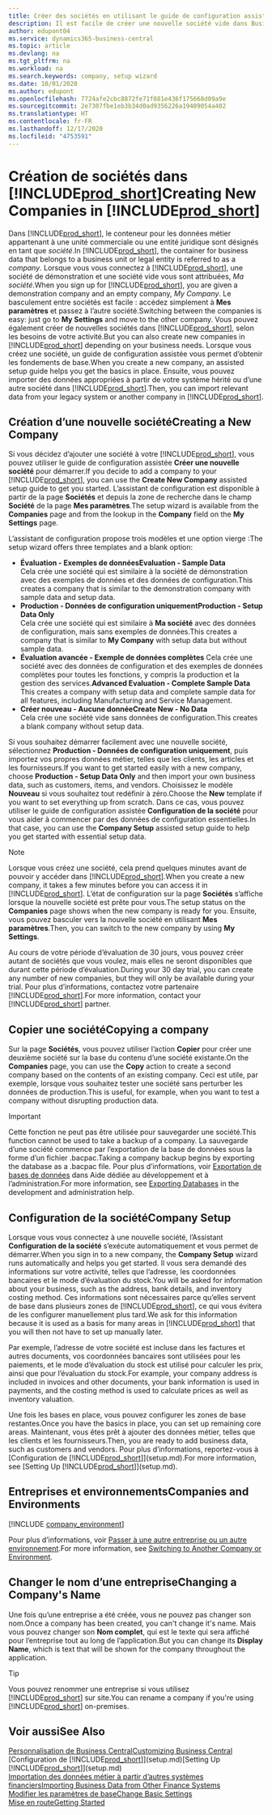 ```yaml
---
title: Créer des sociétés en utilisant le guide de configuration assistée | Microsoft Docs
description: Il est facile de créer une nouvelle société vide dans Business Central. Un guide de configuration assistée vous aide à l’aide de procédures, et vous pouvez importer les données métier existantes.
author: edupont04
ms.service: dynamics365-business-central
ms.topic: article
ms.devlang: na
ms.tgt_pltfrm: na
ms.workload: na
ms.search.keywords: company, setup wizard
ms.date: 10/01/2020
ms.author: edupont
ms.openlocfilehash: 7724afe2cbc8872fe71f881e436f175668d09a9e
ms.sourcegitcommit: 2e7307fbe1eb3b34d0ad9356226a19409054a402
ms.translationtype: HT
ms.contentlocale: fr-FR
ms.lasthandoff: 12/17/2020
ms.locfileid: "4753591"
---
```

# <a name="creating-new-companies-in-prod_short"></a><span data-ttu-id="a5b02-104">Création de sociétés dans [!INCLUDE[prod_short](includes/prod_short.md)]</span><span class="sxs-lookup"><span data-stu-id="a5b02-104">Creating New Companies in [!INCLUDE[prod_short](includes/prod_short.md)]</span></span>

<span data-ttu-id="a5b02-105">Dans [!INCLUDE[prod_short](includes/prod_short.md)], le conteneur pour les données métier appartenant à une unité commerciale ou une entité juridique sont désignés en tant que *société*.</span><span class="sxs-lookup"><span data-stu-id="a5b02-105">In [!INCLUDE[prod_short](includes/prod_short.md)], the container for business data that belongs to a business unit or legal entity is referred to as a *company*.</span></span> <span data-ttu-id="a5b02-106">Lorsque vous vous connectez à [!INCLUDE[prod_short](includes/prod_short.md)], une société de démonstration et une société vide vous sont attribuées, *Ma société*.</span><span class="sxs-lookup"><span data-stu-id="a5b02-106">When you sign up for [!INCLUDE[prod_short](includes/prod_short.md)], you are given a demonstration company and an empty company, *My Company*.</span></span> <span data-ttu-id="a5b02-107">Le basculement entre sociétés est facile : accédez simplement à **Mes paramètres** et passez à l’autre société.</span><span class="sxs-lookup"><span data-stu-id="a5b02-107">Switching between the companies is easy: just go to **My Settings** and move to the other company.</span></span> <span data-ttu-id="a5b02-108">Vous pouvez également créer de nouvelles sociétés dans [!INCLUDE[prod_short](includes/prod_short.md)], selon les besoins de votre activité.</span><span class="sxs-lookup"><span data-stu-id="a5b02-108">But you can also create new companies in [!INCLUDE[prod_short](includes/prod_short.md)] depending on your business needs.</span></span> <span data-ttu-id="a5b02-109">Lorsque vous créez une société, un guide de configuration assistée vous permet d’obtenir les fondements de base.</span><span class="sxs-lookup"><span data-stu-id="a5b02-109">When you create a new company, an assisted setup guide helps you get the basics in place.</span></span> <span data-ttu-id="a5b02-110">Ensuite, vous pouvez importer des données appropriées à partir de votre système hérité ou d’une autre société dans [!INCLUDE[prod_short](includes/prod_short.md)].</span><span class="sxs-lookup"><span data-stu-id="a5b02-110">Then, you can import relevant data from your legacy system or another company in [!INCLUDE[prod_short](includes/prod_short.md)].</span></span>  

## <a name="creating-a-new-company"></a><span data-ttu-id="a5b02-111">Création d’une nouvelle société</span><span class="sxs-lookup"><span data-stu-id="a5b02-111">Creating a New Company</span></span>

<span data-ttu-id="a5b02-112">Si vous décidez d’ajouter une société à votre [!INCLUDE[prod_short](includes/prod_short.md)], vous pouvez utiliser le guide de configuration assistée **Créer une nouvelle société** pour démarrer.</span><span class="sxs-lookup"><span data-stu-id="a5b02-112">If you decide to add a company to your [!INCLUDE[prod_short](includes/prod_short.md)], you can use the **Create New Company** assisted setup guide to get you started.</span></span> <span data-ttu-id="a5b02-113">L’assistant de configuration est disponible à partir de la page **Sociétés** et depuis la zone de recherche dans le champ **Société** de la page **Mes paramètres**.</span><span class="sxs-lookup"><span data-stu-id="a5b02-113">The setup wizard is available from the **Companies** page and from the lookup in the **Company** field on the **My Settings** page.</span></span>  

<span data-ttu-id="a5b02-114">L’assistant de configuration propose trois modèles et une option vierge :</span><span class="sxs-lookup"><span data-stu-id="a5b02-114">The setup wizard offers three templates and a blank option:</span></span>

- <span data-ttu-id="a5b02-115">**Évaluation - Exemples de données**</span><span class="sxs-lookup"><span data-stu-id="a5b02-115">**Evaluation - Sample Data**</span></span>  
    <span data-ttu-id="a5b02-116">Cela crée une société qui est similaire à la société de démonstration avec des exemples de données et des données de configuration.</span><span class="sxs-lookup"><span data-stu-id="a5b02-116">This creates a company that is similar to the demonstration company with sample data and setup data.</span></span>  
- <span data-ttu-id="a5b02-117">**Production - Données de configuration uniquement**</span><span class="sxs-lookup"><span data-stu-id="a5b02-117">**Production - Setup Data Only**</span></span>  
    <span data-ttu-id="a5b02-118">Cela crée une société qui est similaire à **Ma société** avec des données de configuration, mais sans exemples de données.</span><span class="sxs-lookup"><span data-stu-id="a5b02-118">This creates a company that is similar to **My Company** with setup data but without sample data.</span></span>
- <span data-ttu-id="a5b02-119">**Évaluation avancée - Exemple de données complètes** Cela crée une société avec des données de configuration et des exemples de données complètes pour toutes les fonctions, y compris la production et la gestion des services.</span><span class="sxs-lookup"><span data-stu-id="a5b02-119">**Advanced Evaluation - Complete Sample Data** This creates a company with setup data and complete sample data for all features, including Manufacturing and Service Management.</span></span>
- <span data-ttu-id="a5b02-120">**Créer nouveau - Aucune donnée**</span><span class="sxs-lookup"><span data-stu-id="a5b02-120">**Create New - No Data**</span></span>  
    <span data-ttu-id="a5b02-121">Cela crée une société vide sans données de configuration.</span><span class="sxs-lookup"><span data-stu-id="a5b02-121">This creates a blank company without setup data.</span></span>  

<span data-ttu-id="a5b02-122">Si vous souhaitez démarrer facilement avec une nouvelle société, sélectionnez **Production - Données de configuration uniquement**, puis importez vos propres données métier, telles que les clients, les articles et les fournisseurs.</span><span class="sxs-lookup"><span data-stu-id="a5b02-122">If you want to get started easily with a new company, choose **Production - Setup Data Only** and then import your own business data, such as customers, items, and vendors.</span></span> <span data-ttu-id="a5b02-123">Choisissez le modèle **Nouveau** si vous souhaitez tout redéfinir à zéro.</span><span class="sxs-lookup"><span data-stu-id="a5b02-123">Choose the **New** template if you want to set everything up from scratch.</span></span> <span data-ttu-id="a5b02-124">Dans ce cas, vous pouvez utiliser le guide de configuration assistée **Configuration de la société** pour vous aider à commencer par des données de configuration essentielles.</span><span class="sxs-lookup"><span data-stu-id="a5b02-124">In that case, you can use the **Company Setup** assisted setup guide to help you get started with essential setup data.</span></span>  

> [!NOTE]  
> <span data-ttu-id="a5b02-125">Lorsque vous créez une société, cela prend quelques minutes avant de pouvoir y accéder dans [!INCLUDE[prod_short](includes/prod_short.md)].</span><span class="sxs-lookup"><span data-stu-id="a5b02-125">When you create a new company, it takes a few minutes before you can access it in [!INCLUDE[prod_short](includes/prod_short.md)].</span></span> <span data-ttu-id="a5b02-126">L’état de configuration sur la page **Sociétés** s’affiche lorsque la nouvelle société est prête pour vous.</span><span class="sxs-lookup"><span data-stu-id="a5b02-126">The setup status on the **Companies** page shows when the new company is ready for you.</span></span> <span data-ttu-id="a5b02-127">Ensuite, vous pouvez basculer vers la nouvelle société en utilisant **Mes paramètres**.</span><span class="sxs-lookup"><span data-stu-id="a5b02-127">Then, you can switch to the new company by using **My Settings**.</span></span>  

<span data-ttu-id="a5b02-128">Au cours de votre période d’évaluation de 30 jours, vous pouvez créer autant de sociétés que vous voulez, mais elles ne seront disponibles que durant cette période d’évaluation.</span><span class="sxs-lookup"><span data-stu-id="a5b02-128">During your 30 day trial, you can create any number of new companies, but they will only be available during your trial.</span></span> <span data-ttu-id="a5b02-129">Pour plus d’informations, contactez votre partenaire [!INCLUDE[prod_short](includes/prod_short.md)].</span><span class="sxs-lookup"><span data-stu-id="a5b02-129">For more information, contact your [!INCLUDE[prod_short](includes/prod_short.md)] partner.</span></span>  

## <a name="copying-a-company"></a><span data-ttu-id="a5b02-130">Copier une société</span><span class="sxs-lookup"><span data-stu-id="a5b02-130">Copying a company</span></span>

<span data-ttu-id="a5b02-131">Sur la page **Sociétés**, vous pouvez utiliser l’action **Copier** pour créer une deuxième société sur la base du contenu d’une société existante.</span><span class="sxs-lookup"><span data-stu-id="a5b02-131">On the **Companies** page, you can use the **Copy** action to create a second company based on the contents of an existing company.</span></span> <span data-ttu-id="a5b02-132">Ceci est utile, par exemple, lorsque vous souhaitez tester une société sans perturber les données de production.</span><span class="sxs-lookup"><span data-stu-id="a5b02-132">This is useful, for example, when you want to test a company without disrupting production data.</span></span>

> [!Important]
> <span data-ttu-id="a5b02-133">Cette fonction ne peut pas être utilisée pour sauvegarder une société.</span><span class="sxs-lookup"><span data-stu-id="a5b02-133">This function cannot be used to take a backup of a company.</span></span> <span data-ttu-id="a5b02-134">La sauvegarde d’une société commence par l’exportation de la base de données sous la forme d’un fichier .bacpac.</span><span class="sxs-lookup"><span data-stu-id="a5b02-134">Taking a company backup begins by exporting the database as a .bacpac file.</span></span> <span data-ttu-id="a5b02-135">Pour plus d’informations, voir [Exportation de bases de données](/dynamics365/business-central/dev-itpro/administration/tenant-admin-center-database-export) dans Aide dédiée au développement et à l’administration.</span><span class="sxs-lookup"><span data-stu-id="a5b02-135">For more information, see [Exporting Databases](/dynamics365/business-central/dev-itpro/administration/tenant-admin-center-database-export) in the development and administration help.</span></span>

## <a name="company-setup"></a><span data-ttu-id="a5b02-136">Configuration de la société</span><span class="sxs-lookup"><span data-stu-id="a5b02-136">Company Setup</span></span>

<span data-ttu-id="a5b02-137">Lorsque vous vous connectez à une nouvelle société, l’Assistant **Configuration de la société** s’exécute automatiquement et vous permet de démarrer.</span><span class="sxs-lookup"><span data-stu-id="a5b02-137">When you sign in to a new company, the **Company Setup** wizard runs automatically and helps you get started.</span></span> <span data-ttu-id="a5b02-138">Il vous sera demandé des informations sur votre activité, telles que l’adresse, les coordonnées bancaires et le mode d’évaluation du stock.</span><span class="sxs-lookup"><span data-stu-id="a5b02-138">You will be asked for information about your business, such as the address, bank details, and inventory costing method.</span></span> <span data-ttu-id="a5b02-139">Ces informations sont nécessaires parce qu’elles servent de base dans plusieurs zones de [!INCLUDE[prod_short](includes/prod_short.md)], ce qui vous évitera de les configurer manuellement plus tard.</span><span class="sxs-lookup"><span data-stu-id="a5b02-139">We ask for this information because it is used as a basis for many areas in [!INCLUDE[prod_short](includes/prod_short.md)] that you will then not have to set up manually later.</span></span>  

<span data-ttu-id="a5b02-140">Par exemple, l’adresse de votre société est incluse dans les factures et autres documents, vos coordonnées bancaires sont utilisées pour les paiements, et le mode d’évaluation du stock est utilisé pour calculer les prix, ainsi que pour l’évaluation du stock.</span><span class="sxs-lookup"><span data-stu-id="a5b02-140">For example, your company address is included in invoices and other documents, your bank information is used in payments, and the costing method is used to calculate prices as well as inventory valuation.</span></span>  

<span data-ttu-id="a5b02-141">Une fois les bases en place, vous pouvez configurer les zones de base restantes.</span><span class="sxs-lookup"><span data-stu-id="a5b02-141">Once you have the basics in place, you can set up remaining core areas.</span></span> <span data-ttu-id="a5b02-142">Maintenant, vous êtes prêt à ajouter des données métier, telles que les clients et les fournisseurs.</span><span class="sxs-lookup"><span data-stu-id="a5b02-142">Then, you are ready to add business data, such as customers and vendors.</span></span> <span data-ttu-id="a5b02-143">Pour plus d’informations, reportez-vous à [Configuration de [!INCLUDE[prod_short](includes/prod_short.md)]](setup.md).</span><span class="sxs-lookup"><span data-stu-id="a5b02-143">For more information, see [Setting Up [!INCLUDE[prod_short](includes/prod_short.md)]](setup.md).</span></span>  

## <a name="companies-and-environments"></a><span data-ttu-id="a5b02-144">Entreprises et environnements</span><span class="sxs-lookup"><span data-stu-id="a5b02-144">Companies and Environments</span></span>

[!INCLUDE [company_environment](includes/company_environment.md)]

<span data-ttu-id="a5b02-145">Pour plus d’informations, voir [Passer à une autre entreprise ou un autre environnement](ui-organization-switch.md).</span><span class="sxs-lookup"><span data-stu-id="a5b02-145">For more information, see [Switching to Another Company or Environment](ui-organization-switch.md).</span></span> 

## <a name="changing-a-companys-name"></a><span data-ttu-id="a5b02-146">Changer le nom d’une entreprise</span><span class="sxs-lookup"><span data-stu-id="a5b02-146">Changing a Company's Name</span></span>

<span data-ttu-id="a5b02-147">Une fois qu’une entreprise a été créée, vous ne pouvez pas changer son nom.</span><span class="sxs-lookup"><span data-stu-id="a5b02-147">Once a company has been created, you can't change it's name.</span></span> <span data-ttu-id="a5b02-148">Mais vous pouvez changer son **Nom complet**, qui est le texte qui sera affiché pour l’entreprise tout au long de l’application.</span><span class="sxs-lookup"><span data-stu-id="a5b02-148">But you can change its **Display Name**, which is text that will be shown for the company throughout the application.</span></span>  

> [!TIP]
> <span data-ttu-id="a5b02-149">Vous pouvez renommer une entreprise si vous utilisez [!INCLUDE[prod_short](includes/prod_short.md)] sur site.</span><span class="sxs-lookup"><span data-stu-id="a5b02-149">You can rename a company if you're using [!INCLUDE[prod_short](includes/prod_short.md)] on-premises.</span></span>

## <a name="see-also"></a><span data-ttu-id="a5b02-150">Voir aussi</span><span class="sxs-lookup"><span data-stu-id="a5b02-150">See Also</span></span>

[<span data-ttu-id="a5b02-151">Personnalisation de Business Central</span><span class="sxs-lookup"><span data-stu-id="a5b02-151">Customizing Business Central</span></span>](ui-customizing-overview.md)  
<span data-ttu-id="a5b02-152">[Configuration de [!INCLUDE[prod_short](includes/prod_short.md)]](setup.md)</span><span class="sxs-lookup"><span data-stu-id="a5b02-152">[Setting Up [!INCLUDE[prod_short](includes/prod_short.md)]](setup.md)</span></span>  
[<span data-ttu-id="a5b02-153">Importation des données métier à partir d’autres systèmes financiers</span><span class="sxs-lookup"><span data-stu-id="a5b02-153">Importing Business Data from Other Finance Systems</span></span>](across-import-data-configuration-packages.md)  
[<span data-ttu-id="a5b02-154">Modifier les paramètres de base</span><span class="sxs-lookup"><span data-stu-id="a5b02-154">Change Basic Settings</span></span>](ui-change-basic-settings.md)  
[<span data-ttu-id="a5b02-155">Mise en route</span><span class="sxs-lookup"><span data-stu-id="a5b02-155">Getting Started</span></span>](product-get-started.md)  
